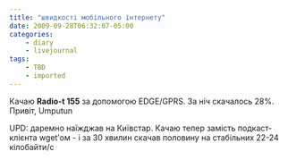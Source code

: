 ```yaml
---
title: "швидкості мобільного інтернету"
date: 2009-09-28T06:32:07-05:00
categories:
    - diary
    - livejournal
tags:
    - TBD
    - imported
---
```


Качаю **Radio-t 155** за допомогою EDGE/GPRS. За ніч скачалось 28%. Привіт, Umputun  
  
UPD: даремно наїжджав на Київстар. Качаю тепер замість подкаст-клієнта wgetʼом - і за 30 хвилин скачав половину на стабільних 22-24 кілобайти/с